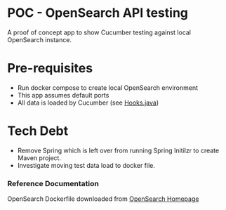 # POC - OpenSearch API testing

A proof of concept app to show Cucumber testing against local OpenSearch instance.

# Pre-requisites
 - Run docker compose to create local OpenSearch environment
 - This app assumes default ports
 - All data is loaded by Cucumber (see [Hooks.java](src/test/java/cucumber/Hooks.java))

# Tech Debt
 - Remove Spring which is left over from running Spring Initilzr to create Maven project.
 - Investigate moving test data load to docker file.

### Reference Documentation

OpenSearch Dockerfile downloaded from [OpenSearch Homepage](https://opensearch.org/)
